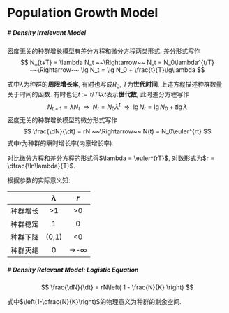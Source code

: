 # Population Growth Model

$$
\newcommand{\euler}{\mathrm{e}}
\newcommand{\d}{\text d}
\newcommand{\dt}{\d t}
\newcommand{\dN}{\d N}
\newcommand{\dP}{\d P}
$$

##### # Density Irrelevant Model

密度无关的种群增长模型有差分方程和微分方程两类形式. 差分形式写作
$$
N_{t+T} = \lambda N_t
~~\Rightarrow~~
N_t = N_0\lambda^{t/T}
~~\Rightarrow~~
\lg N_t = \lg N_0 + \frac{t}{T}\lg\lambda
$$

式中$\lambda$为种群的**周限增长率**, 有时也写成$R_0$, $T$为**世代时间**, 上述方程描述种群数量关于时间的函数. 有时也记$t:=t/T$以$t$表示**世代数**, 此时差分方程写作
$$
N_{t+1} = \lambda N_t
~~\Rightarrow~~
N_t = N_0\lambda^{t}
~~\Rightarrow~~
\lg N_t = \lg N_0 + t\lg\lambda
$$
密度无关的种群增长模型的微分形式写作
$$
\frac{\dN}{\dt} = rN
~~\Rightarrow~~
N(t) = N_0\euler^{rt}
$$
式中$r$为种群的瞬时增长率(内禀增长率).

对比微分方程和差分方程的形式得$\lambda = \euler^{rT}$, 对数形式为$r = \dfrac{\ln\lambda}{T}$.

根据参数的实际意义知:

|          | $\lambda$ | $r$ |
| :------: | :----------------------------------------------------------: | :----------------------------------------------------------: |
| 种群增长 | >1                                                           | >0                                                           |
| 种群稳定 | 1                                                           | 0                                                           |
| 种群下降 | (0,1)                                                        | <0                                                           |
| 种群灭绝 | 0                                                           | →-∞                                                          |



##### # Density Relevant Model: Logistic Equation

$$
\frac{\dN}{\dt} = rN\left( 1 - \frac{N}{K} \right)
$$

式中$\left(1-\dfrac{N}{K}\right)$的物理意义为种群的剩余空间.
